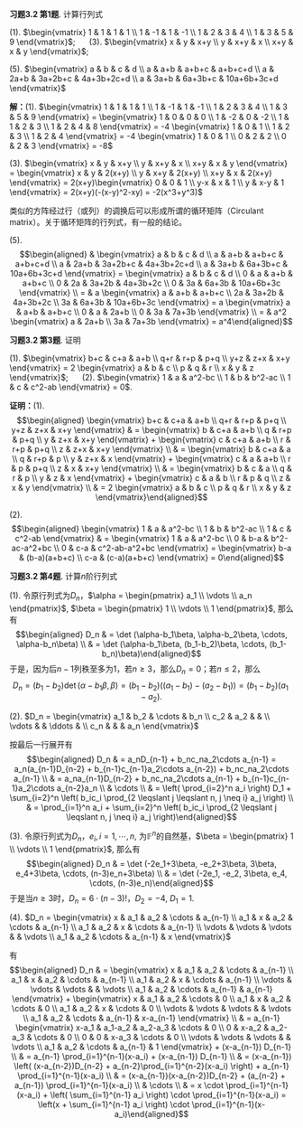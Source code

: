 **习题3.2 第1题**. 计算行列式

(1).
$\begin{vmatrix} 1 & 1 & 1 & 1 \\ 1 & -1 & 1 & -1 \\ 1 & 2 & 3 & 4 \\ 1 & 3 & 5 & 9 \end{vmatrix}$;
$\quad$ (3).
$\begin{vmatrix} x & y & x+y \\ y & x+y & x \\ x+y & x & y \end{vmatrix}$;

(5).
$\begin{vmatrix} a & b & c & d \\ a & a+b & a+b+c & a+b+c+d \\ a & 2a+b & 3a+2b+c & 4a+3b+2c+d \\ a & 3a+b & 6a+3b+c & 10a+6b+3c+d \end{vmatrix}$

**解：**(1).
$\begin{vmatrix} 1 & 1 & 1 & 1 \\ 1 & -1 & 1 & -1 \\ 1 & 2 & 3 & 4 \\ 1 & 3 & 5 & 9 \end{vmatrix} = \begin{vmatrix} 1 & 0 & 0 & 0 \\ 1 & -2 & 0 & -2 \\ 1 & 1 & 2 & 3 \\ 1 & 2 & 4 & 8 \end{vmatrix} = -4 \begin{vmatrix} 1 & 0 & 1 \\ 1 & 2 & 3 \\ 1 & 2 & 4 \end{vmatrix} = -4 \begin{vmatrix} 1 & 0 & 1 \\ 0 & 2 & 2 \\ 0 & 2 & 3 \end{vmatrix} = -8$

(3).
$\begin{vmatrix} x & y & x+y \\ y & x+y & x \\ x+y & x & y \end{vmatrix} = \begin{vmatrix} x & y & 2(x+y) \\ y & x+y & 2(x+y) \\ x+y & x & 2(x+y) \end{vmatrix} = 2(x+y)\begin{vmatrix} 0 & 0 & 1 \\ y-x & x & 1 \\ y & x-y & 1 \end{vmatrix} = 2(x+y)(-(x-y)^2-xy) = -2(x^3+y^3)$

类似的方阵经过行（或列）的调换后可以形成所谓的循环矩阵（Circulant
matrix）。关于循环矩阵的行列式，有一般的结论。

(5).
$$\begin{aligned}
& \begin{vmatrix} a & b & c & d \\ a & a+b & a+b+c & a+b+c+d \\ a & 2a+b & 3a+2b+c & 4a+3b+2c+d \\ a & 3a+b & 6a+3b+c & 10a+6b+3c+d \end{vmatrix} = \begin{vmatrix} a & b & c & d \\ 0 & a & a+b & a+b+c \\ 0 & 2a & 3a+2b & 4a+3b+2c \\ 0 & 3a & 6a+3b & 10a+6b+3c \end{vmatrix} \\
= & a \begin{vmatrix} a & a+b & a+b+c \\ 2a & 3a+2b & 4a+3b+2c \\ 3a & 6a+3b & 10a+6b+3c \end{vmatrix} = a \begin{vmatrix} a & a+b & a+b+c \\ 0 & a & 2a+b \\ 0 & 3a & 7a+3b \end{vmatrix} \\
= & a^2 \begin{vmatrix} a & 2a+b \\ 3a & 7a+3b \end{vmatrix} = a^4\end{aligned}$$

**习题3.2 第3题**. 证明

(1).
$\begin{vmatrix} b+c & c+a & a+b \\ q+r & r+p & p+q \\ y+z & z+x & x+y \end{vmatrix} = 2 \begin{vmatrix} a & b & c \\ p & q & r \\ x & y & z \end{vmatrix}$;
$\quad$ (2).
$\begin{vmatrix} 1 & a & a^2-bc \\ 1 & b & b^2-ac \\ 1 & c & c^2-ab \end{vmatrix} = 0$.

**证明：**(1).
$$\begin{aligned}
\begin{vmatrix} b+c & c+a & a+b \\ q+r & r+p & p+q \\ y+z & z+x & x+y \end{vmatrix} & = \begin{vmatrix} b & c+a & a+b \\ q & r+p & p+q \\ y & z+x & x+y \end{vmatrix} + \begin{vmatrix} c & c+a & a+b \\ r & r+p & p+q \\ z & z+x & x+y \end{vmatrix} \\
& = \begin{vmatrix} b & c+a & a \\ q & r+p & p \\ y & z+x & x \end{vmatrix} + \begin{vmatrix} c & a & a+b \\ r & p & p+q \\ z & x & x+y \end{vmatrix} \\
& = \begin{vmatrix} b & c & a \\ q & r & p \\ y & z & x \end{vmatrix} + \begin{vmatrix} c & a & b \\ r & p & q \\ z & x & y \end{vmatrix} \\
& = 2 \begin{vmatrix} a & b & c \\ p & q & r \\ x & y & z \end{vmatrix}\end{aligned}$$

(2).
$$\begin{aligned}
\begin{vmatrix} 1 & a & a^2-bc \\ 1 & b & b^2-ac \\ 1 & c & c^2-ab \end{vmatrix} & = \begin{vmatrix} 1 & a & a^2-bc \\ 0 & b-a & b^2-ac-a^2+bc \\ 0 & c-a & c^2-ab-a^2+bc \end{vmatrix} = \begin{vmatrix} b-a & (b-a)(a+b+c) \\ c-a & (c-a)(a+b+c) \end{vmatrix} = 0\end{aligned}$$

**习题3.2 第4题**. 计算$n$阶行列式

(1).
令原行列式为$D_n$，$\alpha = \begin{pmatrix} a_1 \\ \vdots \\ a_n \end{pmatrix}$,
$\beta = \begin{pmatrix} 1 \\ \vdots \\ 1 \end{pmatrix}$, 那么有
$$\begin{aligned}
D_n & = \det (\alpha-b_1\beta, \alpha-b_2\beta, \cdots, \alpha-b_n\beta) \\
& = \det (\alpha-b_1\beta, (b_1-b_2)\beta, \cdots, (b_1-b_n)\beta)\end{aligned}$$
于是，因为后$n-1$列秩至多为1，若$n \geqslant 3$，那么$D_n = 0$；若$n \leqslant 2$，那么
$$D_n = (b_1-b_2) \det (\alpha-b_1\beta, \beta) = (b_1-b_2)((a_1-b_1)-(a_2-b_1)) = (b_1-b_2)(a_1-a_2).$$

(2). $D_n = \begin{vmatrix}
a_1 & b_2 & \cdots & b_n \\ c_2 & a_2 & & \\ \vdots & & \ddots & \\ c_n & & & a_n
\end{vmatrix}$

按最后一行展开有
$$\begin{aligned}
D_n & = a_nD_{n-1} + b_nc_na_2\cdots a_{n-1} = a_n(a_{n-1}D_{n-2} + b_{n-1}c_{n-1}a_2\cdots a_{n-2}) + b_nc_na_2\cdots a_{n-1} \\
& = a_na_{n-1}D_{n-2} + b_nc_na_2\cdots a_{n-1} + b_{n-1}c_{n-1}a_2\cdots a_{n-2}a_n \\
& \cdots \\
& = \left( \prod_{i=2}^n a_i \right) D_1 + \sum_{i=2}^n \left( b_ic_i \prod_{2 \leqslant j \leqslant n, j \neq i} a_j \right) \\
& = \prod_{i=1}^n a_i + \sum_{i=2}^n \left( b_ic_i \prod_{2 \leqslant j \leqslant n, j \neq i} a_j \right)\end{aligned}$$

(3). 令原行列式为$D_n$，$e_i, i=1,\cdots,n,$
为$\mathbb{F}^n$的自然基，$\beta = \begin{pmatrix} 1 \\ \vdots \\ 1 \end{pmatrix}$,
那么有
$$\begin{aligned}
D_n & = \det (-2e_1+3\beta, -e_2+3\beta, 3\beta, e_4+3\beta, \cdots, (n-3)e_n+3\beta) \\
& = \det (-2e_1, -e_2, 3\beta, e_4, \cdots, (n-3)e_n)\end{aligned}$$
于是当$n \geqslant 3$时，$D_n = 6 \cdot (n-3)!$，$D_2 = -4$, $D_1 = 1$.

(4). $D_n = \begin{vmatrix}
x & a_1 & a_2 & \cdots & a_{n-1} \\ a_1 & x & a_2 & \cdots & a_{n-1} \\ a_1 & a_2 & x & \cdots & a_{n-1} \\ \vdots & \vdots & \vdots & & \vdots \\ a_1 & a_2 & \cdots & a_{n-1} & x
\end{vmatrix}$

有
$$\begin{aligned}
D_n & = \begin{vmatrix}
x & a_1 & a_2 & \cdots & a_{n-1} \\ a_1 & x & a_2 & \cdots & a_{n-1} \\ a_1 & a_2 & x & \cdots & a_{n-1} \\ \vdots & \vdots & \vdots & & \vdots \\ a_1 & a_2 & \cdots & a_{n-1} & a_{n-1}
\end{vmatrix} + \begin{vmatrix}
x & a_1 & a_2 & \cdots & 0 \\ a_1 & x & a_2 & \cdots & 0 \\ a_1 & a_2 & x & \cdots & 0 \\ \vdots & \vdots & \vdots & & \vdots \\ a_1 & a_2 & \cdots & a_{n-1} & x-a_{n-1} \end{vmatrix} \\
& = a_{n-1} \begin{vmatrix}
x-a_1 & a_1-a_2 & a_2-a_3 & \cdots & 0 \\ 0 & x-a_2 & a_2-a_3 & \cdots & 0 \\ 0 & 0 & x-a_3 & \cdots & 0 \\ \vdots & \vdots & \vdots & & \vdots \\ a_1 & a_2 & \cdots & a_{n-1} & 1
\end{vmatrix} + (x-a_{n-1}) D_{n-1} \\
& = a_{n-1} \prod_{i=1}^{n-1}(x-a_i) + (x-a_{n-1}) D_{n-1} \\
& = (x-a_{n-1}) \left( (x-a_{n-2})D_{n-2} + a_{n-2}\prod_{i=1}^{n-2}(x-a_i) \right) + a_{n-1} \prod_{i=1}^{n-1}(x-a_i) \\
& = (x-a_{n-1})(x-a_{n-2})D_{n-2} + (a_{n-2} + a_{n-1}) \prod_{i=1}^{n-1}(x-a_i) \\
& \cdots \\
& = x \cdot \prod_{i=1}^{n-1}(x-a_i) + \left( \sum_{i=1}^{n-1} a_i \right) \cdot \prod_{i=1}^{n-1}(x-a_i) = \left(x + \sum_{i=1}^{n-1} a_i \right) \cdot \prod_{i=1}^{n-1}(x-a_i)\end{aligned}$$
